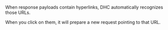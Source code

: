 When response payloads contain hyperlinks, DHC automatically recognizes those URLs.

When you click on them, it will prepare a new request pointing to that URL.
